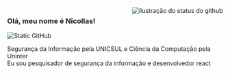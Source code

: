 <img align='right' src="https://github-readme-stats.vercel.app/api?username=niklaz4&show_icons=true&title_color=783c00&text_color=af552e&icon_color=783c00&bg_color=f8efd4&cache_seconds=2300" alt="ilustração do status do github">

### Olá, meu nome é Nicollas!

<img src="https://img.shields.io/static/v1?label=Overview&message=NICOLLAS&color=f8efd4&style=for-the-badge&logo=GitHub" alt="Static GitHub">

<p>Segurança da Informação pela UNICSUL e Ciência da Computação pela Uninter<br/> Eu sou pesquisador de segurança da informação e desenvolvedor react</p>
